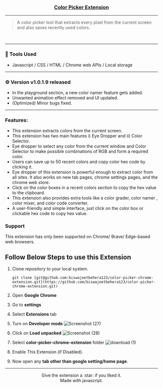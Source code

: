 <p align="center">
  <a href="https://chrome.google.com/webstore/detail/vibrant-color-dropper-pic/fcekakhpgmlaihglgajajbceajnhlgfn?hl=en&authuser=0">
    <h3 align="center">Color Picker Extension</h3>
  </a>
</p>


----
> A color picker tool that extracts every pixel from the current screen and also saves recently used colors.
</br>

----

### :wrench: Tools Used
- Javascript / CSS / HTML / Chrome web APIs / Local storage

-----

### ⚙️ Version v1.0.1.9 released
- In the playground section, a new color namer feature gets added.
- Unwanted animation effect removed and UI updated.
- (Optimized) Minor bugs fixed.

-----

### Features:<br>
- This extension extracts colors from the current screen.
- This extension has two main features i) Eye Dropper and ii) Color Selector.
- Eye dropper to select any color from the current window and Color Selector to make possible combinations of RGB and form a required color.
- Users can save up to 50 recent colors and copy color hex code by clicking it.
- Eye dropper of this extension is powerful enough to extract color from all sites. It also works on new tab pages, chrome settings pages, and the chrome web store.
- Click on the color boxes in a recent colors section to copy the hex value to the clipboard.
- This extension also provides extra tools like a color grader, color namer , color mixer, and color code converter. 
- A user-friendly and simple interface, just click on the color box or clickable hex code to copy hex value.

### Support 
This extension has only been supported on Chrome/ Brave/ Edge-based web browsers.



## Follow Below Steps to use this Extension

1. Clone repository to your local system.

    ```
    git clone [git@github.com:biswajeetbehera123/color-picker-chrome-extension.git](https://github.com/biswajeetbehera123/color-picker-chrome-extension.git)
    ```

2. Open **Google Chrome**
3. Go to **settings**
4. Select **Extensions** tab
5. Turn on **Developer mode**
    ![Screenshot (27)](https://user-images.githubusercontent.com/82399781/210152293-c8168f7b-4699-4785-990a-a989d56834f7.jpg)
6. Click on **Load unpacked**
    ![Screenshot (28)](https://user-images.githubusercontent.com/82399781/210152310-757b0ed6-6bad-4728-bb0c-375a41d45985.jpg)
7. Select **color-picker-chrome-extension** folder
    ![download (1)](https://user-images.githubusercontent.com/82399781/210152496-75f7e665-040e-4d27-a2cf-00f27392c504.png)
8. Enable This Extension (if Disabled).
9. Now open any **tab other than google setting/home page**.
-----

<p align="center">
Give the extension a :star: if you liked it.<br>
Made with javascript.
</p>

